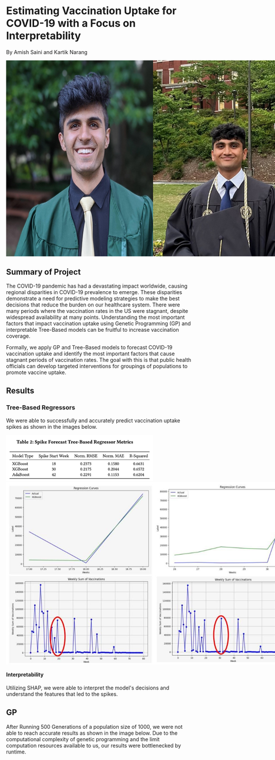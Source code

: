 # Estimating Vaccination Uptake for COVID-19 with a Focus on Interpretability
By Amish Saini and Kartik Narang

<div style="display: flex; justify-content: space-between;">
    <img src="Headshots/kartik.jpeg" alt="Image 1" width="400">
    <img src="Headshots/amish.jpeg" alt="Image 2" width="400">
</div>

## Summary of Project
The COVID-19 pandemic has had a devastating impact worldwide, causing regional disparities in COVID-19 prevalence to emerge. These disparities demonstrate a need for predictive modeling strategies to make the best decisions that reduce the burden on our healthcare system. There were many periods where the vaccination rates in the US were stagnant, despite widespread availability at many points. Understanding the most important factors that impact vaccination uptake using Genetic Programming (GP) and interpretable Tree-Based models can be fruitful to increase vaccination coverage.

Formally, we apply GP and Tree-Based models to forecast COVID-19 vaccination uptake and identify the most important factors that cause stagnant periods of vaccination rates. The goal with this is that public health officials can develop targeted interventions for groupings of populations to promote vaccine uptake.

## Results
### Tree-Based Regressors
We were able to successfully and accurately predict vaccination uptake spikes as shown in the images below.

<img src="Results/table2.png" width="400">

<div style="display: flex; justify-content: space-between;">
    <img src="Results/spike1.jpg" width="400">
    <img src="Results/spike2.jpg" width="400">
    <img src="Results/spike3.jpg" width="400">
</div>

#### Interpretability
Utilizing SHAP, we were able to interpret the model's decisions and understand the features that led to the spikes.


## GP
After Running 500 Generations of a population size of 1000, we were not able to reach accurate results as shown in the image below. Due to the computational complexity of genetic programming and the limit computation resources available to us, our results were bottlenecked by runtime.





